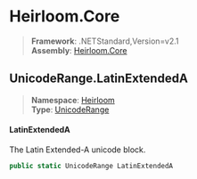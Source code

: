 # Heirloom.Core

> **Framework**: .NETStandard,Version=v2.1  
> **Assembly**: [Heirloom.Core][0]  

## UnicodeRange.LatinExtendedA

> **Namespace**: [Heirloom][0]  
> **Type**: [UnicodeRange][1]  

#### LatinExtendedA

The Latin Extended-A unicode block.

```cs
public static UnicodeRange LatinExtendedA
```

[0]: ../../../Heirloom.Core.md
[1]: ../UnicodeRange.md
